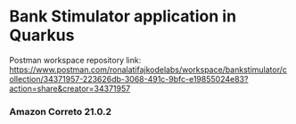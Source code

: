 # Bank Stimulator application in Quarkus

Postman workspace repository link: https://www.postman.com/ronalatifajkodelabs/workspace/bankstimulator/collection/34371957-223626db-3068-491c-9bfc-e19855024e83?action=share&creator=34371957

### Amazon Correto 21.0.2
